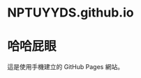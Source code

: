 # NPTUYYDS.github.io
<!DOCTYPE html>
<html>
<head>
    <title>GitHub Pages</title>
</head>
<body>
    <h1>哈哈屁眼</h1>
    <p>這是使用手機建立的 GitHub Pages 網站。</p>
</body>
</html>
